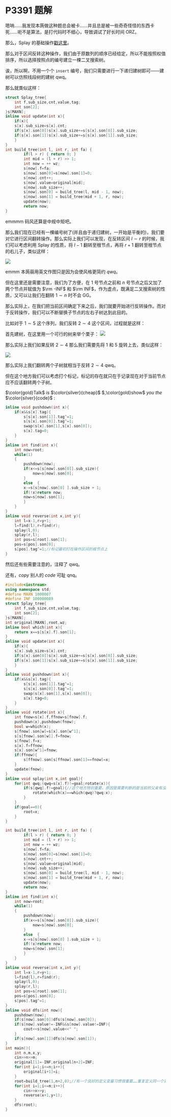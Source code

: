 # P3391 题解

嗯呐……我发现本蒟做这种题总会被卡……并且总是被一些奇奇怪怪的东西卡死……呃不是算法，是打代码时不细心，导致调试了好长时间 ORZ。

那么，Splay 的基础操作[戳这里](https://www.luogu.org/blog/pks-LOVING/more-senior-data-structure-te-bie-qian-di-qian-tan-splay)。

那么对于区间反转这种操作，我们由于原数列的顺序已经给定，所以不能按照权值排序，所以选择按照点的编号建立一棵二叉搜索树。

诶，所以啊，不用一个个 `insert` 编号，我们只需要进行一下递归建树即可——建树可以仿照线段树的建树 qwq。

那么就类似这样：
```cpp
struct Splay_tree{
	int f,sub_size,cnt,value,tag;
	int son[2];
}s[MAXN];
inline void update(int x){
	if(x){
	s[x].sub_size=s[x].cnt;
	if(s[x].son[0])s[x].sub_size+=s[s[x].son[0]].sub_size;
    if(s[x].son[1])s[x].sub_size+=s[s[x].son[1]].sub_size;
	}
}
int build_tree(int l, int r, int fa) {
        if(l > r) { return 0; }
        int mid = (l + r) >> 1;
        int now = ++ wz;
        s[now].f=fa;
	    s[now].son[0]=s[now].son[1]=0;
		s[now].cnt++;
    	s[now].value=original[mid];
		s[now].sub_size++;
        s[now].son[0] = build_tree(l, mid - 1, now);
        s[now].son[1] = build_tree(mid + 1, r, now);
        update(now);
        return now;
}
```
emmmm 码风还算是中规中矩吧。

那么我们现在已经有一棵编号树了(并且由于递归建树，一开始是平衡的)，我们要对它进行区间翻转操作。那么实际上我们可以发现，在反转区间 $l\sim r$ 的时候，我们可以考虑利用 Splay 的性质，将 $l-1$ 翻转至根节点，再将 $r+1$ 翻转至根节点的右儿子，类似这样：

![](https://cdn.luogu.com.cn/upload/pic/18083.png)

emmm 本蒟蒻用英文作图只是因为会使风格更简约 $qwq$。

但在这里还是需要注意，我们为了方便，在 $1$ 号节点之前和 $n$ 号节点之后又加了两个节点并赋值为 $\rm -INF$ 和 $\rm INF$，作为虚点，既满足二叉搜索树的性质，又可以让我们在翻转 $1\sim n$ 时不会 GG。

那么实际上，在我们把当前区间确定下来之后，我们就要开始进行反转操作。而对于反转操作，我们可以不断替换子节点的左右子树达到此目的。

比如对于 $1\sim 5$ 这个序列，我们反转 $2\sim 4$ 这个区间，过程就是这样：

首先建树，在这里用一个可行的树来举个栗子：
![](https://cdn.luogu.com.cn/upload/pic/18097.png)

那么实际上我们如果反转 $2\sim 4$ 那么我们需要先将 $1$ 和 $5$ 旋转上去，类似这样：

![](https://cdn.luogu.com.cn/upload/pic/18102.png)

那么实际上我们翻转两个子树就相当于反转 $2\sim 4$ qwq。

但在这个地方我们可以考虑打个标记，标记的存在就只在于记录现在对于当前节点应不应该翻转两个子树。

$\color{gold}Talk$ $is$ $\color{silver}{cheap}$ $,\color{gold}show$ $you$ $the$ $\color{silver}{code}$ :


```cpp
inline void pushdown(int x){
    if(x&&s[x].tag){
    	s[s[x].son[1]].tag^=1;
    	s[s[x].son[0]].tag^=1;
    	swap(s[x].son[1],s[x].son[0]);
    	s[x].tag=0;
    }	
}
inline int find(int x){
	int now=root;
	while(1)
	{
	    pushdown(now);
		if(x<=s[s[now].son[0]].sub_size){
			now=s[now].son[0];
		}	
		else  {
		x-=s[s[now].son[0] ].sub_size + 1;
	    if(!x)return now;
	    now=s[now].son[1];
		}
	}
}
inline void reverse(int x,int y){
	int l=x-1,r=y+1;
	l=find(l),r=find(r);
	splay(l,0);
	splay(r,l);
	int pos=s[root].son[1];
	pos=s[pos].son[0];
	s[pos].tag^=1;//标记最初打在操作区间的根节点上
}
```
然后还有些需要注意的，注释了 qwq。

还有，$copy$ 别人的 $code$ 可耻 qnq。

```cpp
#include<iostream>
using namespace std;
#define MAXN 1000007
#define INF 100000089
struct Splay_tree{
	int f,sub_size,cnt,value,tag;
	int son[2];
}s[MAXN];
int original[MAXN],root,wz;
inline bool which(int x){
	return x==s[s[x].f].son[1];
}
inline void update(int x){
	if(x){
	s[x].sub_size=s[x].cnt;
	if(s[x].son[0])s[x].sub_size+=s[s[x].son[0]].sub_size;
    if(s[x].son[1])s[x].sub_size+=s[s[x].son[1]].sub_size;
	}
}
inline void pushdown(int x){
    if(x&&s[x].tag){
    	s[s[x].son[1]].tag^=1;
    	s[s[x].son[0]].tag^=1;
    	swap(s[x].son[1],s[x].son[0]);
    	s[x].tag=0;
    }	
}
inline void rotate(int x){
	int fnow=s[x].f,ffnow=s[fnow].f;
	pushdown(x),pushdown(fnow);
	bool w=which(x);
	s[fnow].son[w]=s[x].son[w^1];
	s[s[fnow].son[w]].f=fnow;
	s[fnow].f=x;
	s[x].f=ffnow;
	s[x].son[w^1]=fnow;
	if(ffnow){
		s[ffnow].son[s[ffnow].son[1]==fnow]=x;
	}
	update(fnow);
}
inline void splay(int x,int goal){
	for(int qwq;(qwq=s[x].f)!=goal;rotate(x)){
		if(s[qwq].f!=goal){//这个地方特别重要，原因是需要判断的是当前的父亲有没有到目标节点，而如果把“qwq”改成“x”……就会炸 
			rotate(which(x)==which(qwq)?qwq:x);
		}
	}
	if(goal==0){
		root=x;
	}
}

int build_tree(int l, int r, int fa) {
        if(l > r) { return 0; }
        int mid = (l + r) >> 1;
        int now = ++ wz;
        s[now].f=fa;
	    s[now].son[0]=s[now].son[1]=0;
		s[now].cnt++;
    	s[now].value=original[mid];
		s[now].sub_size++;
        s[now].son[0] = build_tree(l, mid - 1, now);
        s[now].son[1] = build_tree(mid + 1, r, now);
        update(now);
        return now;
}
inline int find(int x){
	int now=root;
	while(1)
	{
	    pushdown(now);
		if(x<=s[s[now].son[0]].sub_size){
			now=s[now].son[0];
		}	
		else  {
		x-=s[s[now].son[0] ].sub_size + 1;
	    if(!x)return now;
	    now=s[now].son[1];
		}
	}
}
inline void reverse(int x,int y){
	int l=x-1,r=y+1;
	l=find(l),r=find(r);
	splay(l,0);
	splay(r,l);
	int pos=s[root].son[1];
	pos=s[pos].son[0];
	s[pos].tag^=1;
}
inline void dfs(int now){
	pushdown(now);
	if(s[now].son[0])dfs(s[now].son[0]);
	if(s[now].value!=-INF&&s[now].value!=INF){
		cout<<s[now].value<<" ";
	}
	if(s[now].son[1])dfs(s[now].son[1]);
}
int main(){
	int n,m,x,y;
	cin>>n>>m;
	original[1]=-INF,original[n+2]=INF;
	for(int i=1;i<=n;i++){
		original[i+1]=i;
	}
	root=build_tree(1,n+2,0);//有一个良好的定义变量习惯很重要……重复定义同一个变量（比如全局的和局部的同名）那么就会发生覆盖。 
	for(int i=1;i<=m;i++){
		cin>>x>>y;
		reverse(x+1,y+1);
	}
	dfs(root);
}
```